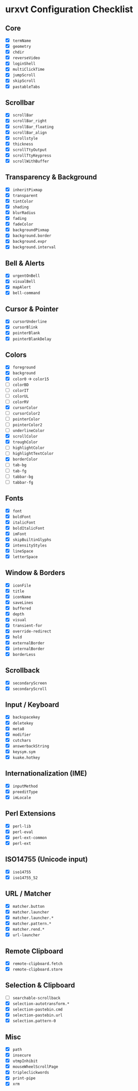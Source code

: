 # urxvt Configuration Checklist

## Core
- [x] `termName`
- [x] `geometry`
- [x] `chdir`
- [x] `reverseVideo`
- [x] `loginShell`
- [x] `multiClickTime`
- [x] `jumpScroll`
- [x] `skipScroll`
- [x] `pastableTabs`

## Scrollbar
- [x] `scrollBar`
- [x] `scrollBar_right`
- [x] `scrollBar_floating`
- [x] `scrollBar_align`
- [x] `scrollstyle`
- [x] `thickness`
- [x] `scrollTtyOutput`
- [x] `scrollTtyKeypress`
- [x] `scrollWithBuffer`

## Transparency & Background
- [x] `inheritPixmap`
- [x] `transparent`
- [x] `tintColor`
- [x] `shading`
- [x] `blurRadius`
- [x] `fading`
- [x] `fadeColor`
- [x] `backgroundPixmap`
- [x] `background.border`
- [x] `background.expr`
- [x] `background.interval`

## Bell & Alerts
- [x] `urgentOnBell`
- [x] `visualBell`
- [x] `mapAlert`
- [x] `bell-command`

## Cursor & Pointer
- [x] `cursorUnderline`
- [x] `cursorBlink`
- [x] `pointerBlank`
- [x] `pointerBlankDelay`

## Colors
- [x] `foreground`
- [x] `background`
- [x] `color0` → `color15`
- [ ] `colorBD`
- [ ] `colorIT`
- [ ] `colorUL`
- [ ] `colorRV`
- [x] `cursorColor`
- [ ] `cursorColor2`
- [ ] `pointerColor`
- [ ] `pointerColor2`
- [ ] `underlineColor`
- [x] `scrollColor`
- [x] `troughColor`
- [ ] `highlightColor`
- [ ] `highlightTextColor`
- [x] `borderColor`
- [ ] `tab-bg`
- [ ] `tab-fg`
- [ ] `tabbar-bg`
- [ ] `tabbar-fg`

## Fonts
- [x] `font`
- [x] `boldFont`
- [x] `italicFont`
- [x] `boldItalicFont`
- [x] `imFont`
- [x] `skipBuiltinGlyphs`
- [x] `intensityStyles`
- [x] `lineSpace`
- [x] `letterSpace`

## Window & Borders
- [x] `iconFile`
- [x] `title`
- [x] `iconName`
- [x] `saveLines`
- [x] `buffered`
- [x] `depth`
- [x] `visual`
- [x] `transient-for`
- [x] `override-redirect`
- [x] `hold`
- [x] `externalBorder`
- [x] `internalBorder`
- [x] `borderLess`

## Scrollback

- [x] `secondaryScreen`
- [x] `secondaryScroll`

## Input / Keyboard
- [x] `backspacekey`
- [x] `deletekey`
- [x] `meta8`
- [x] `modifier`
- [x] `cutchars`
- [x] `answerbackString`
- [x] `keysym.sym`
- [x] `kuake.hotkey`

## Internationalization (IME)
- [x] `inputMethod`
- [x] `preeditType`
- [x] `imLocale`

## Perl Extensions
- [x] `perl-lib`
- [x] `perl-eval`
- [x] `perl-ext-common`
- [x] `perl-ext`

## ISO14755 (Unicode input)
- [x] `iso14755`
- [x] `iso14755_52`

## URL / Matcher
- [x] `matcher.button`
- [x] `matcher.launcher`
- [x] `matcher.launcher.*`
- [x] `matcher.pattern.*`
- [x] `matcher.rend.*`
- [x] `url-launcher`

## Remote Clipboard
- [x] `remote-clipboard.fetch`
- [x] `remote-clipboard.store`

## Selection & Clipboard
- [ ] `searchable-scrollback`
- [x] `selection-autotransform.*`
- [x] `selection-pastebin.cmd`
- [x] `selection-pastebin.url`
- [x] `selection.pattern-0`

## Misc
- [x] `path`
- [x] `insecure`
- [x] `utmpInhibit`
- [x] `mouseWheelScrollPage`
- [x] `tripleclickwords`
- [x] `print-pipe`
- [x] `xrm`
